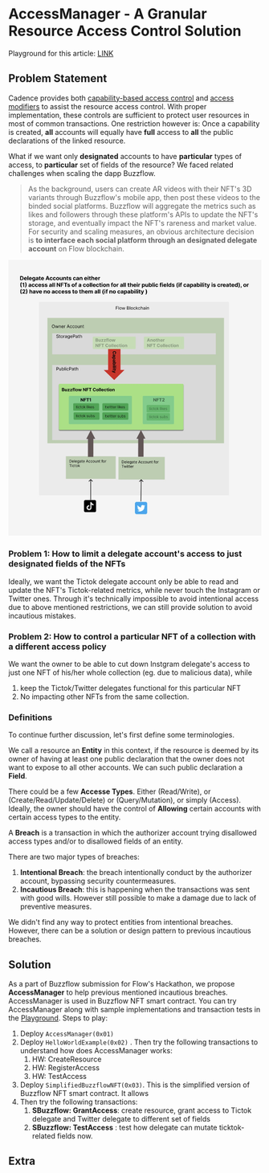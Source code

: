 # AccessManager - A Granular Resource Access Control Solution 



Playground for this article: [LINK](https://play.flow.com/000db34a-81ee-4709-9d39-948bf953138d)

## Problem Statement


Cadence provides both [capability-based access control](https://developers.flow.com/cadence/language/capability-based-access-control) and [access modifiers](https://developers.flow.com/cadence/language/access-control) to assist the resource access control. With proper implementation, these controls are sufficient to protect user resources in most of common transactions. One restriction however is: Once a capability is created, **all** accounts will equally have **full** access to **all** the public declarations of the linked resource.

What if we want only **designated** accounts to have **particular** types of access, to **particular** set of fields of the resource?  We faced related challenges when scaling the dapp Buzzflow. 

> As the background, users can create AR videos with their NFT's 3D variants through Buzzflow's mobile app, then post these videos to the binded social platforms. Buzzflow will aggregate the metrics such as likes and followers through these platform's APIs to update the NFT's storage, and eventually impact the NFT's rareness and market value. For security and scaling measures, an obvious architecture decision is **to interface each social platform through an designated delegate account** on Flow blockchain.

![AccessOrig](AccessOrig.jpg)

### Problem 1: How to limit a delegate account's access to just designated fields of the NFTs

Ideally, we want the Tictok delegate account only be able to read and update the NFT's Tictok-related metrics, while never touch the Instagram or Twitter ones. Through it's technically impossible to avoid intentional access due to above mentioned restrictions, we can still provide solution to avoid incautious mistakes. 

### Problem 2: How to control a particular NFT of a collection with a different access policy

We want the owner to be able to cut down Instgram delegate's access to just one NFT of his/her whole collection (eg. due to malicious data), while

1. keep the Tictok/Twitter delegates functional for this particular NFT
2. No impacting other NFTs from the same collection. 



### Definitions

To continue further discussion, let's first define some terminologies.

We call a resource an **Entity** in this context, if the resource is deemed by its owner of having at least one public declaration that the owner does not want to expose to all other accounts. We can such public declaration a **Field**.

There could be a few  **Accesse Types**. Either (Read/Write), or (Create/Read/Update/Delete) or (Query/Mutation), or simply (Access). Ideally, the owner should have the control of **Allowing** certain accounts with certain access types to the entity.

A **Breach** is a transaction in which the authorizer account trying disallowed access types and/or to disallowed fields of an entity.

There are two major types of breaches:

1. **Intentional Breach**: the breach intentionally conduct by the authorizer account, bypassing security countermeasures.
2. **Incautious Breach**: this is happening when the transactions was sent with good wills. However still possible to make a damage due to lack of preventive measures.

We didn't find any way to protect entities from intentional breaches. However, there can be a solution or design pattern to previous incautious breaches.

## Solution

As a part of Buzzflow submission for Flow's Hackathon, we propose **AccessManager** to help previous mentioned incautious breaches. AccessManager is used in Buzzflow NFT smart contract. You can try AccessManager along with sample implementations and transaction tests in the [Playground](https://play.flow.com/87a940a4-33cb-41e3-94c1-80cb71c35bfe). Steps to play:

1. Deploy `AccessManager(0x01)`
2. Deploy `HelloWorldExample(0x02)` . Then  try the following transactions to understand how does AccessManager works:
   1. HW: CreateResource
   2. HW: RegisterAccess
   3. HW: TestAccess
3. Deploy `SimplifiedBuzzflowNFT(0x03)`. This is the simplified version of Buzzflow NFT smart contract. It allows 
4. Then  try the following transactions:
   1. **SBuzzflow: GrantAccess**: create resource, grant access to Tictok delegate and Twitter delegate to different set of fields
   2. **SBuzzflow: TestAccess** : test how delegate can mutate ticktok-related fields now.

## Extra